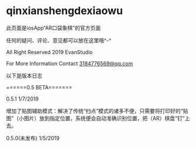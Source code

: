 # qinxianshengdexiaowu
此页面是iosApp“AR口袋象棋”的官方页面

任何的疑问、评论、意见都可以放在这里哦^-^


All Right Reserved 2019 EvanStudio

For More Information Contact 3184776569@qq.com

以下是版本日志


======0.5 BETA=======

0.5.1   1/7/2019

增加了贴图辅助模式：解决了传统“扫点”模式的诸多不便，只需要将打印好的“贴图”（小图片）放到指定位置，系统便会自动准确识别位置，把（AR）棋盘“钉”上去。


0.5.0(未发布) 1/5/2019

